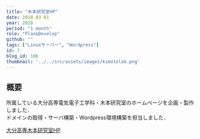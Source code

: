 ```yaml
---
title: "木本研究室HP"
date: 2018-03-01
year: 2018
period: "1 month"
role: "Plan&Develop"
github: ""
tags: ["Linuxサーバー", "Wordpress"]
id: 7
blog_id: 106
thumbnail: '../../src/assets/images/kimotolab.png'
---
```


## 概要

所属している大分高専電気電子工学科・木本研究室のホームページを企画・製作しました．  
ドメインの取得・サーバ構築・Wordpress環境構築を担当しました．

[大分高専木本研究室HP](https://www.kimotolab.ml)
